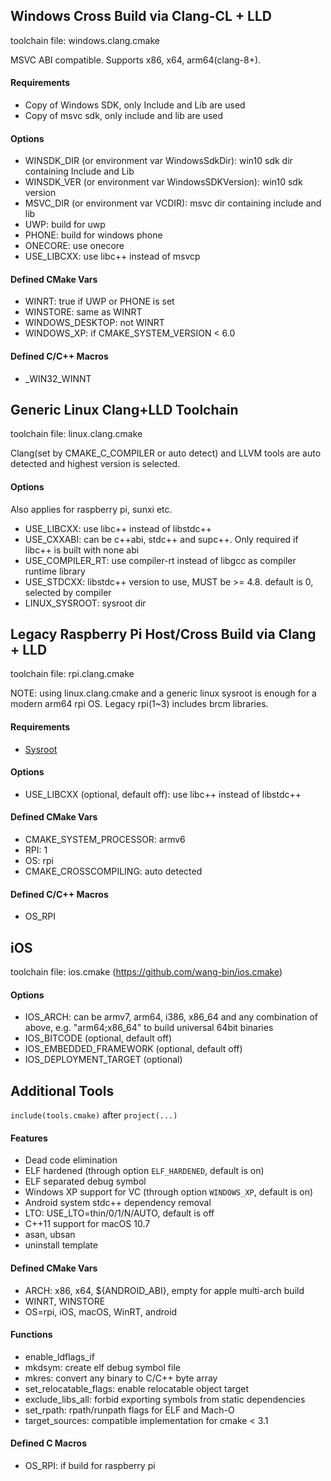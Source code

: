 ## Windows Cross Build via Clang-CL + LLD

toolchain file: windows.clang.cmake

MSVC ABI compatible. Supports x86, x64, arm64(clang-8+).

#### Requirements
- Copy of Windows SDK, only Include and Lib are used
- Copy of msvc sdk, only include and lib are used

#### Options
- WINSDK_DIR (or environment var WindowsSdkDir): win10 sdk dir containing Include and Lib
- WINSDK_VER (or environment var WindowsSDKVersion): win10 sdk version
- MSVC_DIR (or environment var VCDIR): msvc dir containing include and lib
- UWP: build for uwp
- PHONE: build for windows phone
- ONECORE: use onecore
- USE_LIBCXX: use libc++ instead of msvcp

#### Defined CMake Vars
- WINRT: true if UWP or PHONE is set
- WINSTORE: same as WINRT
- WINDOWS_DESKTOP: not WINRT
- WINDOWS_XP: if CMAKE_SYSTEM_VERSION < 6.0

#### Defined C/C++ Macros
- _WIN32_WINNT

## Generic Linux Clang+LLD Toolchain

toolchain file: linux.clang.cmake

Clang(set by CMAKE_C_COMPILER or auto detect) and LLVM tools are auto detected and highest version is selected.

#### Options

Also applies for raspberry pi, sunxi etc.
- USE_LIBCXX: use libc++ instead of libstdc++
- USE_CXXABI: can be c++abi, stdc++ and supc++. Only required if libc++ is built with none abi
- USE_COMPILER_RT: use compiler-rt instead of libgcc as compiler runtime library
- USE_STDCXX: libstdc++ version to use, MUST be >= 4.8. default is 0, selected by compiler
- LINUX_SYSROOT: sysroot dir

## Legacy Raspberry Pi Host/Cross Build via Clang + LLD

toolchain file: rpi.clang.cmake

NOTE: using linux.clang.cmake and a generic linux sysroot is enough for a modern arm64 rpi OS. Legacy rpi(1~3) includes brcm libraries.

#### Requirements
- [Sysroot](https://sourceforge.net/projects/avbuild/files/raspberry-pi/rpi-sysroot.tar.xz/download)

#### Options
- USE_LIBCXX (optional, default off): use libc++ instead of libstdc++

#### Defined CMake Vars
- CMAKE_SYSTEM_PROCESSOR: armv6
- RPI: 1
- OS: rpi
- CMAKE_CROSSCOMPILING: auto detected

#### Defined C/C++ Macros
- OS_RPI

## iOS

toolchain file: ios.cmake (https://github.com/wang-bin/ios.cmake)

#### Options
- IOS_ARCH: can be armv7, arm64, i386, x86_64 and any combination of above, e.g. "arm64;x86_64" to build universal 64bit binaries
- IOS_BITCODE (optional, default off)
- IOS_EMBEDDED_FRAMEWORK (optional, default off)
- IOS_DEPLOYMENT_TARGET (optional)


## Additional Tools
`include(tools.cmake)` after `project(...)`

#### Features
- Dead code elimination
- ELF hardened (through option `ELF_HARDENED`, default is on)
- ELF separated debug symbol
- Windows XP support for VC (through option `WINDOWS_XP`, default is on)
- Android system stdc++ dependency removal
- LTO: USE_LTO=thin/0/1/N/AUTO, default is off
- C++11 support for macOS 10.7
- asan, ubsan
- uninstall template

#### Defined CMake Vars

- ARCH: x86, x64, ${ANDROID_ABI}, empty for apple multi-arch build
- WINRT, WINSTORE
- OS=rpi, iOS, macOS, WinRT, android

#### Functions
- enable_ldflags_if
- mkdsym: create elf debug symbol file
- mkres: convert any binary to C/C++ byte array
- set_relocatable_flags: enable relocatable object target
- exclude_libs_all: forbid exporting symbols from static dependencies
- set_rpath: rpath/runpath flags for ELF and Mach-O
- target_sources: compatible implementation for cmake < 3.1

#### Defined C Macros
- OS_RPI: if build for raspberry pi
